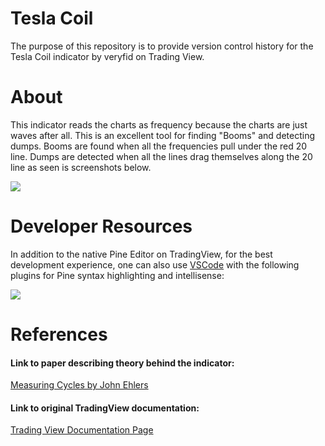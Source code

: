 # Tesla Coil
The purpose of this repository is to provide version control history for the Tesla Coil indicator by veryfid on Trading View.

# About 
This indicator reads the charts as frequency because the charts are just waves after all. This is an excellent tool for finding "Booms" and detecting dumps. Booms are found when all the frequencies pull under the red 20 line. Dumps are detected when all the lines drag themselves along the 20 line as seen is screenshots below.

![](https://i.gyazo.com/e3d58db6a7fe50bf46486f77e8c8e383.png)

# Developer Resources
In addition to the native Pine Editor on TradingView, for the best development experience, one can also use <a href="https://code.visualstudio.com/" target="_blank">VSCode</a> with the following plugins for Pine syntax highlighting and intellisense:

![](https://i.gyazo.com/06384530dc4ba88cf974f52e912867a1.png)

# References 
#### Link to paper describing theory behind the indicator: 
<a href="https://view.officeapps.live.com/op/view.aspx?src=https%3A%2F%2Fwww.jamesgoulding.com%2FResearch_II%2FEhlers%2FEhlers%2520(Measuring%2520Cycles).doc&wdOrigin=BROWSELINK" target="_blank">Measuring Cycles by John Ehlers
</a>

#### Link to original TradingView documentation:
<a href="https://www.tradingview.com/script/H2YHTglV-Tesla-Coil/" target="_blank">Trading View Documentation Page
</a>